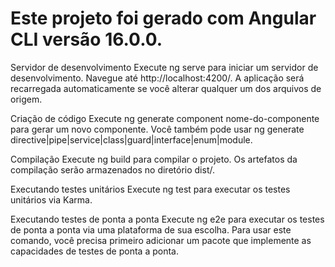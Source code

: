 # Este projeto foi gerado com Angular CLI versão 16.0.0.

Servidor de desenvolvimento
Execute ng serve para iniciar um servidor de desenvolvimento. Navegue até http://localhost:4200/. A aplicação será recarregada automaticamente se você alterar qualquer um dos arquivos de origem.

Criação de código
Execute ng generate component nome-do-componente para gerar um novo componente. Você também pode usar ng generate directive|pipe|service|class|guard|interface|enum|module.

Compilação
Execute ng build para compilar o projeto. Os artefatos da compilação serão armazenados no diretório dist/.

Executando testes unitários
Execute ng test para executar os testes unitários via Karma.

Executando testes de ponta a ponta
Execute ng e2e para executar os testes de ponta a ponta via uma plataforma de sua escolha. Para usar este comando, você precisa primeiro adicionar um pacote que implemente as capacidades de testes de ponta a ponta.
